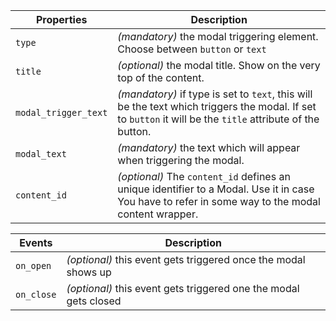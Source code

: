 | Properties           | Description                                                                                                                                                |
| -------------------- | ---------------------------------------------------------------------------------------------------------------------------------------------------------- |
| `type`               | _(mandatory)_ the modal triggering element. Choose between `button` or `text`                                                                              |
| `title`              | _(optional)_ the modal title. Show on the very top of the content.                                                                                         |
| `modal_trigger_text` | _(mandatory)_ if type is set to `text`, this will be the text which triggers the modal. If set to `button` it will be the `title` attribute of the button. |
| `modal_text`         | _(mandatory)_ the text which will appear when triggering the modal.                                                                                        |
| `content_id`         | _(optional)_ The `content_id` defines an unique identifier to a Modal. Use it in case You have to refer in some way to the modal content wrapper.          |

| Events     | Description                                                      |
| ---------- | ---------------------------------------------------------------- |
| `on_open`  | _(optional)_ this event gets triggered once the modal shows up   |
| `on_close` | _(optional)_ this event gets triggered one the modal gets closed |
